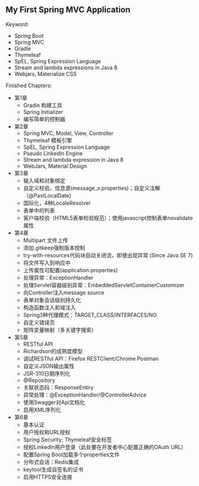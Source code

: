 My First Spring MVC Application
------
Keyword:
- Spring Boot
- Spring MVC
- Gradle
- Thymeleaf
- SpEL, Spring Expression Language
- Stream and lambda expressions in Java 8
- Webjars, Materialize CSS

Finished Chapters:
- 第1章
  - Gradle 构建工具
  - Spring Initializer
  - 编写简单的控制器
- 第2章
  - Spring MVC, Model, View, Controller
  - Thymeleaf 模板引擎
  - SpEL, Spring Expression Language
  - Pseudo LinkedIn Engine
  - Stream and lambda expression in Java 8
  - WebJars, Material Design
- 第3章
  - 输入域和对象绑定
  - 自定义校验，信息源(message_x.properties)；自定义注解（@PastLocalDate)
  - 国际化，4种LocaleResolver
  - 表单中的列表
  - 客户端校验（HTML5表单检验规范）；使用javascript控制表单novalidate属性
- 第4章
  - Multipart 文件上传
  - 添加.gitkeep强制版本控制
  - try-with-resources代码块自动关闭流，即使出现异常
    (Since Java SE 7)
  - 将文件写入到响应中
  - 上传属性可配置(application.properties)
  - 处理异常：ExceptionHandler
  - 处理Servlet容器级别异常：EmbeddedServletContainerCustomizer
  - 向Controller注入message source
  - 表单对象会话级别持久化
  - 构造函数注入和域注入
  - Spring3种代理模式：TARGET_CLASS/INTERFACES/NO
  - 自定义错误页
  - 矩阵变量映射（多关键字搜索）
- 第5章
  - RESTful API
  - Richardson的成熟度模型
  - 调试RESTful API：Firefox RESTClient/Chrome Postman
  - 自定义JSON输出属性
  - JSR-310日期序列化
  - @Repository
  - 关联状态码：ResponseEntiry
  - 异常处理：@ExceptionHandler/@ControllerAdvice
  - 使用Swagger对Api文档化
  - 启用XML序列化
- 第6章
  - 基本认证
  - 用户授权和URL授权
  - Spring Security; Thymeleaf安全标签
  - 授权LinkedIn用户登录（此处要在开发者中心配置正确的OAuth URL）
  - 配置Spring Boot加载多个properties文件
  - 分布式会话：Redis集成
  - keytool生成自签名的证书
  - 启用HTTPS安全连接